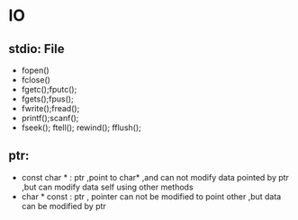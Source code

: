 # IO
## stdio: File 
+ fopen()
+ fclose()
+ fgetc();fputc();
+ fgets();fpus();
+ fwrite();fread();
+ printf();scanf();
+ fseek(); ftell(); rewind(); fflush();
## ptr:
+ const char * : ptr ,point to char* ,and can not modify data pointed by ptr ,but can modify data self using other methods 
+ char * const : ptr , pointer can not be modified to point other ,but data can be modified by ptr 


